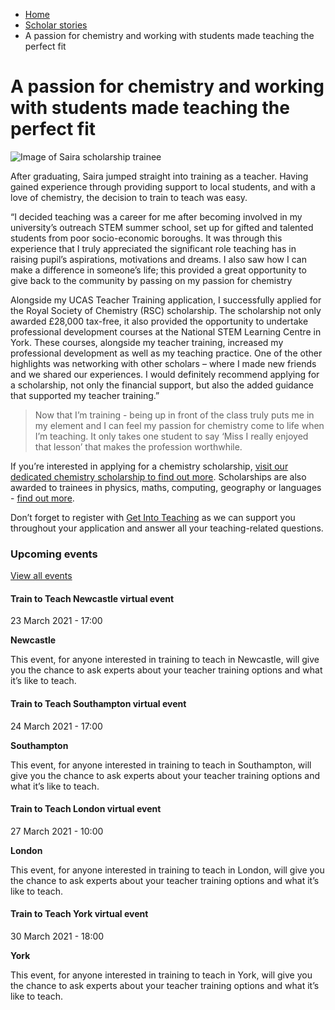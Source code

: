 *   [Home](/)
*   [Scholar stories](/teacher-training-scholar-stories)
*   A passion for chemistry and working with students made teaching the perfect fit

A passion for chemistry and working with students made teaching the perfect fit
===============================================================================

<img alt="Image of Saira scholarship trainee " src="https://getintoteaching.education.gov.uk/sites/default/files/case\_study/Saira%20Mughal%20image.png"></img>

After graduating, Saira jumped straight into training as a teacher. Having gained experience through providing support to local students, and with a love of chemistry, the decision to train to teach was easy.

“I decided teaching was a career for me after becoming involved in my university’s outreach STEM summer school, set up for gifted and talented students from poor socio-economic boroughs. It was through this experience that I truly appreciated the significant role teaching has in raising pupil’s aspirations, motivations and dreams. I also saw how I can make a difference in someone’s life; this provided a great opportunity to give back to the community by passing on my passion for chemistry

Alongside my UCAS Teacher Training application, I successfully applied for the Royal Society of Chemistry (RSC) scholarship. The scholarship not only awarded £28,000 tax-free, it also provided the opportunity to undertake professional development courses at the National STEM Learning Centre in York. These courses, alongside my teacher training, increased my professional development as well as my teaching practice. One of the other highlights was networking with other scholars – where I made new friends and we shared our experiences. I would definitely recommend applying for a scholarship, not only the financial support, but also the added guidance that supported my teacher training.”

> Now that I’m training - being up in front of the class truly puts me in my element and I can feel my passion for chemistry come to life when I’m teaching. It only takes one student to say ‘Miss I really enjoyed that lesson’ that makes the profession worthwhile.

If you’re interested in applying for a chemistry scholarship, [visit our dedicated chemistry scholarship to find out more](/node/2391). Scholarships are also awarded to trainees in physics, maths, computing, geography or languages - [find out more](/node/2390). 

Don’t forget to register with [Get Into Teaching](https://getintoteaching.education.gov.uk/user/register) as we can support you throughout your application and answer all your teaching-related questions.

### Upcoming events

[View all events](/teaching-events)

[](/teaching-events/train-to-teach-events/train-to-teach-newcastle-virtual-event-230321)

#### Train to Teach Newcastle virtual event

23 March 2021 - 17:00

**Newcastle**

This event, for anyone interested in training to teach in Newcastle, will give you the chance to ask experts about your teacher training options and what it’s like to teach.

[](/teaching-events/train-to-teach-events/train-to-teach-southampton-virtual-event-240321)

#### Train to Teach Southampton virtual event

24 March 2021 - 17:00

**Southampton**

This event, for anyone interested in training to teach in Southampton, will give you the chance to ask experts about your teacher training options and what it’s like to teach.

[](/teaching-events/train-to-teach-events/train-to-teach-london-virtual-event-270321)

#### Train to Teach London virtual event

27 March 2021 - 10:00

**London**

This event, for anyone interested in training to teach in London, will give you the chance to ask experts about your teacher training options and what it’s like to teach.

[](/teaching-events/train-to-teach-events/train-to-teach-york-virtual-event-300321)

#### Train to Teach York virtual event

30 March 2021 - 18:00

**York**

This event, for anyone interested in training to teach in York, will give you the chance to ask experts about your teacher training options and what it’s like to teach.